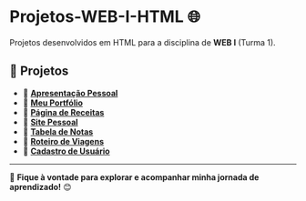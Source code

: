 # Projetos-WEB-I-HTML 🌐  

Projetos desenvolvidos em HTML para a disciplina de **WEB I** (Turma 1).  

## 📂 Projetos  

- 🔹 [**Apresentação Pessoal**](apresentação_pessoal)  
- 🔹 [**Meu Portfólio**](meu_portifolio)  
- 🔹 [**Página de Receitas**](pagina_de_receitas)
- 🔹 [**Site Pessoal**](site_pessoal)
- 🔹 [**Tabela de Notas**](tabela_de_notas)  
- 🔹 [**Roteiro de Viagens**](roteiro_de_viagens)  
- 🔹 [**Cadastro de Usuário**](cadastro_de_usuario)
---

🚀 **Fique à vontade para explorar e acompanhar minha jornada de aprendizado!** 😊  
